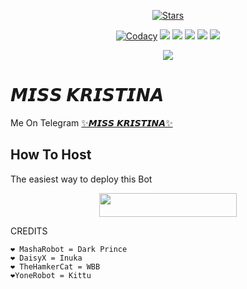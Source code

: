 <p align="center">
    <a href="https://github.com/xdipesh/MissKristina/stargazers"><img src="https://img.shields.io/github/stars/noob-kittu/YoneRobot?label=Stars&style=flat-square&logo=github&color=F10070" alt="Stars" /></a>
</p>
<p align="center">
    <a href="https://app.codacy.com/manual/xdipesh/MissKristina/dashboard"> <img src="https://img.shields.io/codacy/grade/4d58f2a402b54aed8a7d95f7add45a81?color=brightgreen&logo=codacy&logoColor=green&style=for-the-badge" alt="Codacy" /></a>
    <a href="https://github.com/xdipesh/MissKristina"> <img src="https://img.shields.io/github/repo-size/xdipesh/MissKristina?color=orange&logo=github&logoColor=green&style=for-the-badge" /></a>
    <a href="https://github.com/xdipesh/MissKristina/commits/prince"> <img src="https://img.shields.io/github/last-commit/xdipesh/MissKristina?color=blue&logo=github&logoColor=green&style=for-the-badge" /></a>
    <a href="https://github.com/xdipesh/MissKristina/issues"> <img src="https://img.shields.io/github/issues/xdipesh/MissKristina?color=blueviolet&logo=github&logoColor=green&style=for-the-badge" /></a>
    <a href="https://github.com/xdipesh/MissKristina/network/members"> <img src="https://img.shields.io/github/forks/xdipesh/MissKristina?color=red&logo=github&logoColor=green&style=for-the-badge" /></a>  
    <a href="https://pypi.org/project/Telethon/"> <img src="https://img.shields.io/pypi/v/telethon?color=yellow&label=telethon&logo=python&logoColor=green&style=for-the-badge" /></a>
</p>

<p align="center">
  <img src="https://telegra.ph/file/47ab7aa054a25224cbac8.jpg">
</p>

# 𝙈𝙄𝙎𝙎 𝙆𝙍𝙄𝙎𝙏𝙄𝙉𝘼
Me On Telegram [✨𝙈𝙄𝙎𝙎 𝙆𝙍𝙄𝙎𝙏𝙄𝙉𝘼✨](https://t.me/MISS_KRISTINA_BOT)

## How To Host
The easiest way to deploy this Bot
<p align="center"><a href="https://heroku.com/deploy?template=https://github.com/xdipesh/MissKristinaBot"> <img src="https://img.shields.io/badge/Deploy%20To%20Heroku-black?style=for-the-badge&logo=heroku" width="220" height="38.45"/></a></p>
 
CREDITS
```
❤️ MashaRobot = Dark Prince 
❤️ DaisyX = Inuka
❤️ TheHamkerCat = WBB
❤️YoneRobot = Kittu





```
